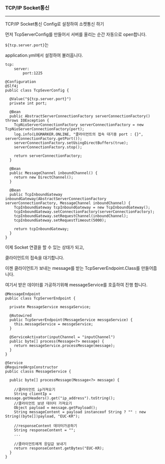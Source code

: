 ### TCP/IP Socket통신 

---

TCP/IP Socket통신 Config로 설정하여 소켓통신 하기 



먼저 TcpServerConfig를 만들어서 서버를 올리는 순간 자동으로 open합니다. 

`${tcp.server.port}`는 

application.yml에서 설정하여 불러옵니다.

```
tcp:
	server:
		port:1225
```



```
@Configuration
@Slf4j
public class TcpSeverConfig {
  
  @Value("${tcp.server.port}")
  private int port;
  
  @Bean
  public AbstractServerConnectionFactory serverConnectionFactory() throws IOException {
    TcpNioServerConnectionFactory serverConnectionFactory = new TcpNioServerConnectionFactory(port);
    log.info(LOGMARKER.ONLINE, "클라이언트의 접속 대기중 port : {}", serverConnectionFactory.getPort());
    serverConnectionFactory.setUsingDirectBuffers(true);
    serverConnectionFactory.stop();
    
    return serverConnectionFactory;
  }
  
  @Bean
  public MessageChannel inboundChannel() {
    return new DirectChannel();
  }
  
  @Bean
  public TcpInboundGateway inboundGateway(AbstractServerConnectionFactory serverConnectionFactory, MessageChannel inboundChannel) {
    TcpInboundGateway tcpInboundGateway = new TcpInboundGateway();
    tcpInboundGateway.setConnectionFactory(serverConnectionFactory);
    tcpInboundGateway.setRequestChannel(inboundChannel);
    tcpInboundGateway.setRequestTimeout(5000);
    
    return tcpInboundGateway;
  }
}
```



이제 Socket 연결을 할 수 있는 상태가 되고,

클라이언트의 접속을 대기합니다. 

이젠 클라이언트가 보내는 message를 받는 TcpServerEndpoint.Class를 만들어줍니다. 

여기서 받은 데이터를 가공하기위해 messageService를 호출하여 진행 합니다. 



```
@MessageEndpoint
public class TcpServerEndpoint {
  
  private MessageService messgaService;
  
  @Autowired
  public TcpServerEndpoint(MessageService messgaService) {
    this.messageService = messgeService;
  }
  
  @ServiceActivator(inputChannel = "inputChannel")
  public byte[] process(Message<?> message) {
    return messageService.processMessage(message);
  }
}
```



```
@Service
@RequiredArgsConstructor
public classs MessageService {
  
  public byte[] processMessage(Message<?> message) {
    
    //클라이언트 ip가져오기 
    String clientIp = message.getHeaders().get("ip_address").toString();
    //클라이언트 보낸 데이터 가져오기 
    Object payload = message.getPayload();
    String messageContent = payload instanceof String ? "" : new String((byte[])payload, "EUC-KR");
    
    //responseContent 데이터가공하기
    String responseContent = "";
    ...
    
    //클라이언트에게 응답값 보내기 
    return responseContent.getBytes("EUC-KR);
  }
}
```







